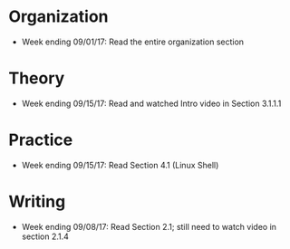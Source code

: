 # Organization

* Week ending 09/01/17: Read the entire organization section

# Theory

* Week ending 09/15/17: Read and watched Intro video in Section 3.1.1.1

# Practice

* Week ending 09/15/17: Read Section 4.1 (Linux Shell)

# Writing

* Week ending 09/08/17: Read Section 2.1; still need to watch video in section 2.1.4

